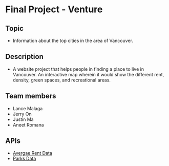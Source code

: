 # Final Project - Venture

## Topic
- Information about the top cities in the area of Vancouver.

## Description
- A website project that helps people in finding a place to live in Vancouver. An interactive map wherein it would show the different rent, density, green spaces, and recreational areas.

## Team members
+ Lance Malaga
+ Jerry On
+ Justin Ma
+ Aneet Romana

## APIs
- [Avergae Rent Data](https://rapidapi.com/zyla-labs-zyla-labs-default/api/cities-cost-of-living-and-average-prices-api/)
- [Parks Data](https://opendata.vancouver.ca/api/explore/v2.1/catalog/datasets/parks/records?limit=5)
